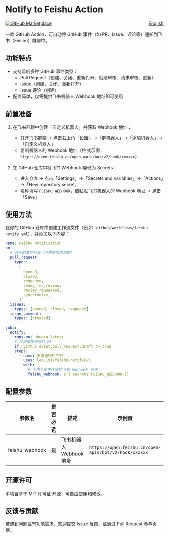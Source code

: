 # Notify to Feishu Action

<div style="display: flex; justify-content: space-between; align-items: center; margin-bottom: 1rem;">
  <a href="https://github.com/marketplace/actions/notify-to-feishu" target="_blank" rel="noopener noreferrer">
    <img
      src="https://img.shields.io/badge/Marketplace-Notify%20to%20Feishu-blue.svg?colorA=24292e&colorB=0366d6&style=flat&longCache=true&logo=github"
      alt="GitHub Marketplace"
    >
  </a>

  <a href="../README.md">
    English
  </a>
</div>

一款 GitHub Action，可自动将 GitHub 事件（如 PR、Issue、评论等）通知到飞书（Feishu）群聊中。

## 功能特点

- 支持监听多种 GitHub 事件类型：
  - Pull Request（创建、关闭、重新打开、就绪审核、请求审核、更新）
  - Issue（创建、关闭、重新打开）
  - Issue 评论（创建）
- 配置简单，仅需提供飞书机器人 Webhook 地址即可使用

## 前置准备

1. 在飞书群聊中创建「自定义机器人」并获取 Webhook 地址：

   - 打开飞书群聊 → 点击右上角「设置」→「群机器人」→「添加机器人」→「自定义机器人」
   - 复制机器人的 Webhook 地址（格式示例：`https://open.feishu.cn/open-apis/bot/v2/hook/xxxxxx`）

2. 在 GitHub 仓库中将飞书 Webhook 存储为 Secrets：
   - 进入仓库 → 点击「Settings」→「Secrets and variables」→「Actions」→「New repository secret」
   - 名称填写 `FEISHU_WEBHOOK`，值粘贴飞书机器人的 Webhook 地址 → 点击「Save」

## 使用方法

在你的 GitHub 仓库中创建工作流文件（例如 `.github/workflows/feishu-notify.yml`），并添加以下内容：

```yaml
name: Feishu Notification
on:
  # 监听的事件列表（可根据需求调整）
  pull_request:
    types:
      [
        opened,
        closed,
        reopened,
        ready_for_review,
        review_requested,
        synchronize,
      ]
  issues:
    types: [opened, closed, reopened]
  issue_comment:
    types: [created]

jobs:
  notify:
    runs-on: ubuntu-latest
    # 过滤草稿状态的 PR
    if: github.event.pull_request.draft != true
    steps:
      - name: 发送通知到飞书
        uses: leo-191/feishu-notify@v1
        with:
          # 引用仓库中存储的飞书 Webhook 密钥
          feishu_webhook: ${{ secrets.FEISHU_WEBHOOK }}
```

## 配置参数

| 参数名         | 是否必选 | 描述                    | 示例值                                                |
| -------------- | -------- | ----------------------- | ----------------------------------------------------- |
| feishu_webhook | 是       | 飞书机器人 Webhook 地址 | `https://open.feishu.cn/open-apis/bot/v2/hook/xxxxxx` |

## 开源许可

本项目基于 MIT 许可证 开源，可自由使用和修改。

## 反馈与贡献

若遇到问题或有功能需求，欢迎提交 Issue 反馈，或通过 Pull Request 参与贡献。
